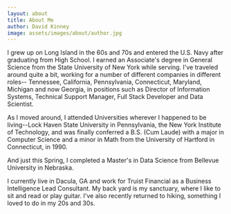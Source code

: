 ```yaml
---
layout: about
title: About Me
author: David Kinney
image: assets/images/about/author.jpg
---
```


I grew up on Long Island in the 60s and 70s and entered the U.S. Navy after graduating from High School.
I earned an Associate's degree in General Science from the State University of New York while serving.
I've traveled around quite a bit, working for a number of different companies in different roles--
Tennessee, California, Pennsylvania, Connecticut, Maryland, Michigan and now Georgia, in positions such
as Director of Information Systems, Technical Support Manager, Full Stack Developer and Data Scientist.

As I moved around, I attended Universities wherever I happened to be living--Lock Haven State University
in Pennsylvania, the New York Institute of Technology, and was finally conferred a B.S. (Cum Laude)
with a major in Computer Science and a minor in Math from the University of Hartford in Connecticut, in 1990.

And just this Spring, I completed a Master's in Data Science from Bellevue University in Nebraska.

I currently live in Dacula, GA and work for Truist Financial as a Business Intelligence Lead Consultant.
My back yard is my sanctuary, where I like to sit and read or play guitar. I've also recently returned
to hiking, something I loved to do in my 20s and 30s.
